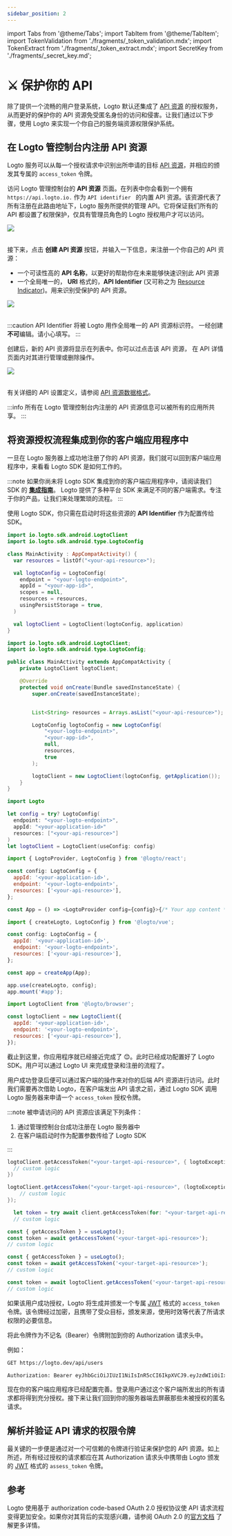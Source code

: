 ```yaml
---
sidebar_position: 2
---
```


import Tabs from '@theme/Tabs';
import TabItem from '@theme/TabItem';
import TokenValidation from './fragments/\_token_validation.mdx';
import TokenExtract from './fragments/\_token_extract.mdx';
import SecretKey from './fragments/\_secret_key.md';

# ⚔️ 保护你的 API

除了提供一个流畅的用户登录系统，Logto 默认还集成了 [API 资源](../../references/resources/README.md) 的授权服务，从而更好的保护你的 API 资源免受匿名身份的访问和侵害。让我们通过以下步骤，使用 Logto 来实现一个你自己的服务端资源权限保护系统。

## 在 Logto 管控制台内注册 API 资源

Logto 服务可以从每一个授权请求中识别出所申请的目标 [API 资源](../../references/resources/README.md)，并相应的颁发其专属的 `access_token` 令牌。

访问 Logto 管理控制台的 **API 资源** 页面。在列表中你会看到一个拥有 `https://api.logto.io.` 作为 `API identifier ` 的内置 API 资源。该资源代表了所有注册在此路由地址下，Logto 服务所提供的管理 API。它将保证我们所有的 API 都设置了权限保护，仅具有管理员角色的 Logto 授权用户才可以访问。

<!-- TODO: Replace the API resource AC screenshot -->

![](/img/docs/api_resource_landing.png)
<br />
<br />

接下来，点击 **创建 API 资源** 按钮，并输入一下信息，来注册一个你自己的 API 资源：

- 一个可读性高的 **API 名称**，以更好的帮助你在未来能够快速识别此 API 资源
- 一个全局唯一的， **URI** 格式的，**API Identifier** (又可称之为 [Resource Indicator](../../references/resources/README.md#resource-indicator))。用来识别受保护的 API 资源。

<!-- TODO: Replace the API resource AC screenshot -->

![](/img/docs/api_resource_create.png)
<br />
<br />

:::caution
API Identifier 将被 Logto 用作全局唯一的 API 资源标识符。 一经创建**不可**编辑。请小心填写。
:::

创建后，新的 API 资源将显示在列表中。你可以过点击该 API 资源， 在 API 详情页面内对其进行管理或删除操作。

<!-- TODO: Replace the API resource AC screenshot -->

![](/img/docs/api_resource_manage.png)
<br />
<br />

有关详细的 API 设置定义，请参阅 [API 资源数据格式](../../references/resources/README.md#logto-api-resource-schema)。

:::info
所有在 Logto 管理控制台内注册的 API 资源信息可以被所有的应用所共享。
:::

## 将资源授权流程集成到你的客户端应用程序中

一旦在 Logto 服务器上成功地注册了你的 API 资源，我们就可以回到客户端应用程序中，来看看 Logto SDK 是如何工作的。

:::note
如果你尚未将 Logto SDK 集成到你的客户端应用程序中，请阅读我们 SDK 的 [**集成指南**](../integrate-logto/README.md)。 Logto 提供了多种平台 SDK 来满足不同的客户端需求。专注于你的产品，让我们来处理繁琐的流程。
:::

使用 Logto SDK，你只需在启动时将这些资源的 **API Identifier** 作为配置传给 SDK。

<Tabs>

<TabItem value="kotlin" label="Kotlin">

```kotlin
import io.logto.sdk.android.LogtoClient
import io.logto.sdk.android.type.LogtoConfig

class MainActivity : AppCompatActivity() {
  var resources = listOf("<your-api-resource>");

  val logtoConfig = LogtoConfig(
    endpoint = "<your-logto-endpoint>",
    appId = "<your-app-id>",
    scopes = null,
    resources = resources,
    usingPersistStorage = true,
  )

  val logtoClient = LogtoClient(logtoConfig, application)
}
```

</TabItem>

<TabItem value="java" label="Java">

```java
import io.logto.sdk.android.LogtoClient;
import io.logto.sdk.android.type.LogtoConfig;

public class MainActivity extends AppCompatActivity {
    private LogtoClient logtoClient;

    @Override
    protected void onCreate(Bundle savedInstanceState) {
        super.onCreate(savedInstanceState);


        List<String> resources = Arrays.asList("<your-api-resource>");

        LogtoConfig logtoConfig = new LogtoConfig(
            "<your-logto-endpoint>",
            "<your-app-id>",
            null,
            resources,
            true
        );

        logtoClient = new LogtoClient(logtoConfig, getApplication());
    }
}
```

</TabItem>

<TabItem value="swift" label="Swift">

```swift
import Logto

let config = try? LogtoConfig(
  endpoint: "<your-logto-endpoint>",
  appId: "<your-application-id>"
  resources: ["<your-api-resource>"]
)
let logtoClient = LogtoClient(useConfig: config)
```

</TabItem>

<TabItem value="react" label="React">

```js
import { LogtoProvider, LogtoConfig } from '@logto/react';

const config: LogtoConfig = {
  appId: '<your-application-id>',
  endpoint: '<your-logto-endpoint>',
  resources: ['<your-api-resource>'],
};

const App = () => <LogtoProvider config={config}>{/* Your app content */}</LogtoProvider>;
```

</TabItem>
<TabItem value="vue" label="Vue">

```js
import { createLogto, LogtoConfig } from '@logto/vue';

const config: LogtoConfig = {
  appId: '<your-application-id>',
  endpoint: '<your-logto-endpoint>',
  resources: ['<your-api-resource>'],
};

const app = createApp(App);

app.use(createLogto, config);
app.mount('#app');
```

</TabItem>
<TabItem value="js" label="VanillaJs">

```js
import LogtoClient from '@logto/browser';

const logtoClient = new LogtoClient({
  appId: '<your-application-id>',
  endpoint: '<your-logto-endpoint>',
  resources: ['<your-api-resource>'],
});
```

</TabItem>
</Tabs>

截止到这里，你应用程序就已经接近完成了 😊。此时已经成功配置好了 Logto SDK。用户可以通过 Logto UI 来完成登录和注册的流程了。

用户成功登录后便可以通过客户端的操作来对你的后端 API 资源进行访问。此时我们需要再次借助 Logto，在客户端发出 API 请求之前，通过 Logto SDK 调用 Logto 服务器来申请一个 `access_token` 授权令牌。

:::note
被申请访问的 API 资源应该满足下列条件：

1. 通过管理控制台台成功注册在 Logto 服务器中
2. 在客户端启动时作为配置参数传给了 Logto SDK

:::

<Tabs>
<TabItem value="kotlin" label="Kotlin">

```kotlin
logtoClient.getAccessToken("<your-target-api-resource>", { logtoException: LogtoException?, result: AccessToken? ->
  // custom logic
})
```

</TabItem>
<TabItem value="java" label="Java">

```java
logtoClient.getAccessToken("<your-target-api-resource>", (logtoException, accessToken) -> {
    // custom logic
});
```

</TabItem>
<TabItem value="swift" label="Swift">

```swift
  let token = try await client.getAccessToken(for: "<your-target-api-resource>")
  // custom logic
```

</TabItem>
<TabItem value="react" label="React">

```js
const { getAccessToken } = useLogto();
const token = await getAccessToken('<your-target-api-resource>');
// custom logic
```

</TabItem>

<TabItem value="vue" label="Vue">

```js
const { getAccessToken } = useLogto();
const token = await getAccessToken('<your-target-api-resource>');
// custom logic
```

</TabItem>

<TabItem value="js" label="VanillaJs">

```js
const token = await logtoClient.getAccessToken('<your-target-api-resource>');
// custom logic
```

</TabItem>

</Tabs>

如果该用户成功授权，Logto 将生成并颁发一个专属 [JWT](https://datatracker.ietf.org/doc/html/rfc7519) 格式的 `access_token` 令牌。该令牌经过加密，且携带了受众目标，颁发来源，使用时效等代表了所请求权限的必要信息。

将此令牌作为不记名（Bearer）令牌附加到你的 Authorization 请求头中。

例如：

```bash
GET https://logto.dev/api/users

Authorization: Bearer eyJhbGciOiJIUzI1NiIsInR5cCI6IkpXVCJ9.eyJzdWIiOiIxMjM0NTY3ODkwIiwiYXVkIjoiaHR0cHM6Ly9sb2d0by5kZXYvYXBpL3VzZXJzIiwiaXNzIjoiaHR0cHM6Ly9sb2d0by5kZXYvb2lkYyIsIm5hbWUiOiJKb2huIERvZSIsImlhdCI6MTUxNjIzOTAyMiwiZXhwIjoxNTE2MzI1NDIyfQ.PjIJl00YNC84EPNYLEdpEEAdAxqhekCYhFEckvRokek

```

现在你的客户端应用程序已经配置完善。登录用户通过这个客户端所发出的所有请求都将得到充分授权。接下来让我们回到你的服务器端去屏蔽那些未被授权的匿名请求。

## 解析并验证 API 请求的权限令牌

最关键的一步便是通过对一个可信赖的令牌进行验证来保护您的 API 资源。如上所述，所有经过授权的请求都应在其 Authorization 请求头中携带由 Logto 颁发的 [JWT](https://datatracker.ietf.org/doc/html/rfc7519) 格式的 `assess_token` 令牌。

<SecretKey />

<TokenExtract />

<TokenValidation />

## 参考

Logto 使用基于 authorization code-based OAuth 2.0 授权协议使 API 请求流程变得更加安全。如果你对其背后的实现感兴趣，请参阅 OAuth 2.0 的[官方文档](https://datatracker.ietf.org/doc/html/rfc6749#section-1.3.1) 了解更多详情。

